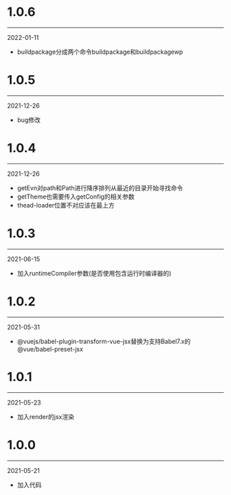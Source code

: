# 1.0.6

***

2022-01-11

* buildpackage分成两个命令buildpackage和buildpackagewp

# 1.0.5

***

2021-12-26

* bug修改

# 1.0.4

***

2021-12-26

* getEvn对path和Path进行降序排列从最近的目录开始寻找命令
* getTheme也需要传入getConfig的相关参数
* thead-loader位置不对应该在最上方

# 1.0.3

***

2021-06-15

* 加入runtimeCompiler参数(是否使用包含运行时编译器的)

# 1.0.2

***

2021-05-31

* @vuejs/babel-plugin-transform-vue-jsx替换为支持Babel7.x的@vue/babel-preset-jsx

# 1.0.1

***

2021-05-23

* 加入render的jsx渲染

# 1.0.0

***

2021-05-21

* 加入代码
